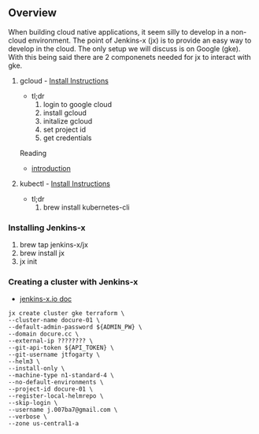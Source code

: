 
## Overview
When building cloud native applications, it seem silly to develop in a non-cloud environment.  The point of Jenkins-x (jx) is to provide an easy way to develop in the cloud. The only setup we will discuss is on Google (gke). With this being said there are 2 componenets needed for jx to interact with gke. 

1) gcloud - [Install Instructions](https://cloud.google.com/sdk/docs/quickstart-macos)
    - tl;dr
        1) login to google cloud
        2) install gcloud
        3) initalize gcloud
        4) set project id
        5) get credentials
    
    Reading
    - [introduction](https://medium.com/google-cloud/introduction-to-g-cloud-command-line-tool-f10834789b73)
2) kubectl - [Install Instructions](https://kubernetes.io/docs/tasks/tools/install-kubectl/)
    - tl;dr 
        1) brew install kubernetes-cli

### Installing Jenkins-x
1) brew tap jenkins-x/jx
2) brew install jx
3) jx init

### Creating a cluster with Jenkins-x
- [jenkins-x.io doc](https://jenkins-x.io/getting-started/create-cluster/#using-google-cloud-gke)

```
jx create cluster gke terraform \
--cluster-name docure-01 \
--default-admin-password ${ADMIN_PW} \
--domain docure.cc \
--external-ip ???????? \
--git-api-token ${API_TOKEN} \
--git-username jtfogarty \
--helm3 \
--install-only \
--machine-type n1-standard-4 \
--no-default-environments \
--project-id docure-01 \
--register-local-helmrepo \
--skip-login \
--username j.007ba7@gmail.com \
--verbose \
--zone us-central1-a
```